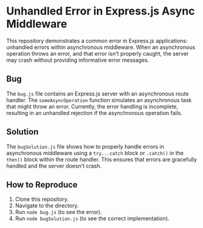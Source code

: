 # Unhandled Error in Express.js Async Middleware

This repository demonstrates a common error in Express.js applications: unhandled errors within asynchronous middleware.  When an asynchronous operation throws an error, and that error isn't properly caught, the server may crash without providing informative error messages.

## Bug
The `bug.js` file contains an Express.js server with an asynchronous route handler. The `someAsyncOperation` function simulates an asynchronous task that might throw an error.  Currently, the error handling is incomplete, resulting in an unhandled rejection if the asynchronous operation fails.

## Solution
The `bugSolution.js` file shows how to properly handle errors in asynchronous middleware using a `try...catch` block or `.catch()` in the `then()` block within the route handler.  This ensures that errors are gracefully handled and the server doesn't crash.

## How to Reproduce

1. Clone this repository.
2. Navigate to the directory.
3. Run `node bug.js` (to see the error). 
4. Run `node bugSolution.js` (to see the correct implementation).